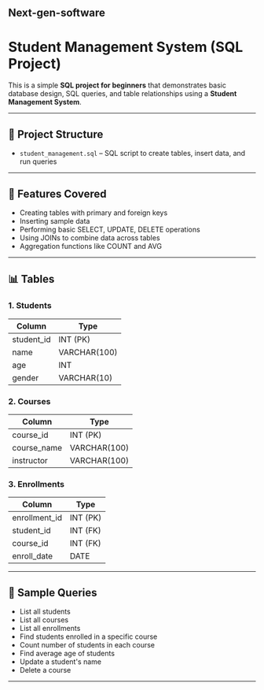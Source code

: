 ## Next-gen-software
# Student Management System (SQL Project)

This is a simple **SQL project for beginners** that demonstrates basic database design, SQL queries, and table relationships using a **Student Management System**.

---

## 📁 Project Structure
- `student_management.sql` – SQL script to create tables, insert data, and run queries

---

## 📌 Features Covered
- Creating tables with primary and foreign keys
- Inserting sample data
- Performing basic SELECT, UPDATE, DELETE operations
- Using JOINs to combine data across tables
- Aggregation functions like COUNT and AVG

---

## 📊 Tables
### 1. Students
| Column      | Type         |
|-------------|--------------|
| student_id  | INT (PK)     |
| name        | VARCHAR(100) |
| age         | INT          |
| gender      | VARCHAR(10)  |

### 2. Courses
| Column      | Type         |
|-------------|--------------|
| course_id   | INT (PK)     |
| course_name | VARCHAR(100) |
| instructor  | VARCHAR(100) |

### 3. Enrollments
| Column        | Type         |
|---------------|--------------|
| enrollment_id | INT (PK)     |
| student_id    | INT (FK)     |
| course_id     | INT (FK)     |
| enroll_date   | DATE         |

---

## 🧪 Sample Queries
- List all students
- List all courses
- List all enrollments
- Find students enrolled in a specific course
- Count number of students in each course
- Find average age of students
- Update a student's name
- Delete a course

---

